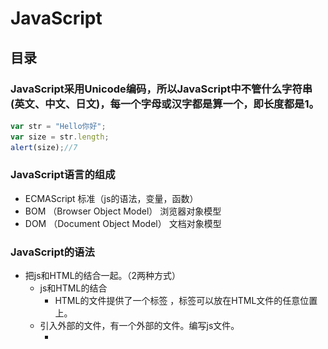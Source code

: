 # JavaScript
## 目录
### JavaScript采用Unicode编码，所以JavaScript中不管什么字符串(英文、中文、日文)，每一个字母或汉字都是算一个，即长度都是1。
```JavaScript
var str = "Hello你好";
var size = str.length;
alert(size);//7
```
### JavaScript语言的组成
- ECMAScript	标准（js的语法，变量，函数）
- BOM			（Browser Object Model）	浏览器对象模型
- DOM			（Document Object Model）	文档对象模型
### JavaScript的语法
- 把js和HTML的结合一起。（2两种方式）
    - js和HTML的结合
         - HTML的文件提供了一个标签	<script type="text/javascript">js的代码</script>，标签可以放在HTML文件的任意位置上。
    - 引入外部的文件，有一个外部的文件。编写js文件。
        - <script src="引入js文件（相对路径）" >
        - 如果script通过src的属性引入了外部的文件，里面的js代码就不会执行了。
- 关键字
    - var	声明变量
- 标识符
    - 和Java一样
- 注释
    - 和Java一样
- 变量
    - 声明变量，只使用一个关键字	var num = 12;  var str = "abc";
- 5种基本数据类型
    - String     字符串类型
        - js中双引号和单引号都代表的是字符串
    - Number
        - 不区分整数和小数
    - Boolean     布尔类型
    - Null      空，给引用赋值的
    - Undefined    未定义(声明变量，没有赋值)
- js的运算符
    - 算数运算符
        - 0或者null是false，非0或者非null是true
    - 赋值运算符
        - 和Java一样
    - 比较运算符
        - ==	比较值是否相同
        - ===	比较值和类型是否相同
    - 逻辑运算符
        - 和Java一样
    - 三元运算符
        - 条件?值1:值2
- js的数组
    - Java中`String [] str = {};`
    - js中声明数组
        - var arr = [12,34,55];
        - var arr = new Array(5);		声明数组，长度是5
        - var arr = new Array(2,3,4);	声明数组，元素是2 3 4
    - 数组的属性
        - 长度：length
        - 数组的长度是可变的。
### js的方法
- Java中
```java
public String 方法名称(参数列表(int num,String str)){
			方法体;
			return null;
}
```
- js中，通过关键字function声明方法
```JavaScript 
function 方法名称(参数列表 (num,str)){
			方法体;
     		return;
}
```
- 参数列表：不能使用var关键字
- 返回值：可写可不写的，如果有写返回值，如果没有，返回值可以省略不写。
- 调用函数
```JavaScript
function 函数名称(参数列表不能使用var关键字){
		函数体;
		return;	返回值没有可以不写
}
					
function getSum(){
		return 100;
}
					
var sum = getSum;    //将getSum的引用给了sum，此时也可用sum来调用函数
		sum();
```
### js的动态函数和匿名函数
- 动态函数，js提供了内置对象Function
```JavaScript
var param1 = "x,y";
var param2 = "var sum;sum=x+y;return sum;";
var param3 = "var sum;sum=x*y;return sum;";
		
var add = new Function(param1,param3);
var sum = add(4,5);     //传入参数4,5   x=4，y=5
alert(sum);     //输出20
```
- 匿名函数，没有名称的函数
```JavaScript
var getSum = function (){
	 	return 100;
};
alert(getSum());
```
### js的全局变量和局部变量
- 全局变量：在<script>标签内部定义的变量，全局变量。
- 局部变量：在函数的内部定义的变量，局部变量。
```JavaScript
<script type="text/javascript">
		var j = 5;	// 全局变量
		
		for(var i=0;i<3;i++){
			document.write(i+"<br />");
		}
		
		document.write("i == "+ i+"<br/>");
		
		function add(y){
			y = 5; // 局部变量
		}
		// document.write(y);
		
		
		var x = 4;	// 全局变量
		function show(x){ //这个x是局部变量，传入4
			x = 8;       //使用的是局部变量的x，全局变量的值没有变
		}
		show(x);
		alert("x = "+x);		// 输出x=4
</script>
```
### JavaScript的对象和API
#### String对象
- 声明
    - var str = "abc";
    - var str = new String("abc");
        - 属性：length：字符串的长度	
        - 方法：
        - 和HTML相关的方法（书写没有提示的）
        - bold()			使用粗体显示显示字符串
        - fontcolor(color)		参数是必须的，设置字体的颜色
        - fontsize(size)		设置字体的大小（1-7）
        - italics()				斜体
        - link(url)				设置链接
        - sub()					下标
        - sup()					上标
    - 和java中String对象类似的
        - charAt(index)				返回指定位置的字符
        - indexOf(str,fromIndex)	检索字符串，没有返回-1
        - lastIndexOf(str,fromIndex)	从后向前检索字符串
        - replace(要替换的字符串,替换成啥)		
        - substring(start,stop)				截取字符串
        - substr(start,length)				截取字符串，从哪开始，截取多长
			
    - 定义一个方法：可以去掉字符串两边的空格。[代码](https://github.com/wangwren/javascript/blob/master/js%E5%AD%97%E7%AC%A6%E4%B8%B2%E5%AF%B9%E8%B1%A1.html)	
- String 对象
    - 声明
        - var str = "abc";
        - var str = new String("abc");
    - 属性：length：字符串的长度	
    - 方法：
        - 和HTML相关的方法（书写没有提示的）
        - bold()			使用粗体显示显示字符串
        - fontcolor(color)		参数是必须的，设置字体的颜色
        - fontsize(size)		设置字体的大小（1-7）
        - italics()				斜体
        - link(url)				设置链接
        - sub()					下标
        - sup()					上标
    - 和java中String对象类似的
        - charAt(index)				返回指定位置的字符
        - indexOf(str,fromIndex)	检索字符串，没有返回-1
        - lastIndexOf(str,fromIndex)	从后向前检索字符串
        - replace(要替换的字符串,替换成啥)		
        - substring(start,stop)				截取字符串
        - substr(start,length)				截取字符串，从哪开始，截取多长
- Array对象
    - 声明数组
        - var arr = [12,33]
        - var arr = new Array(4,4);
    - 属性:length:长度
    - 方法:
        - concat(元素或数组)，拼接数组，返回新的数组
        - join(s)  通过s标识，相当java中的split，用指定符号分隔。返回字符串
        - pop()    删除末尾的元素，返回最后一个元素
        - push()   向末尾添加元素，返回新数组的长度
        - sort()     排序的方法
- Date日期对象
    - var date = new Date();    当前的日期
    - toLocaleString()     转换本地的日期格式
    - toLocalDateString()    只包含日期
    - toLocalTimeString()    只包含时间
    - getDate()    返回一个月中的某一天(1-31)
    - getDay()     返回一周中的某一天(0-6)   0代表礼拜天
    - getMonth()   返回月份(0-11)  0代表一月
    - getFullYear()     返回年份
    - getTime()     返回毫秒数
    - setTime()     通过毫秒数获取日期
    - parse(str)    解析字符串，返回毫秒数
        - Date.parse(str);
        - str: 2014-11-14  解析不了
            - 11/14/2014可以解析
            - 2014,11,14  可以解析
- Math和数字相关的对象
    - Math对象的静态方法
    - ceil(x)   上舍入，返回比x大的最小整数
    - floor(x)   下舍入，返回比x小的最大整数
    - round(x)   四舍五入
    - random()   0-1的随机数，带有小数，如果想取整，可以使用floor(Math.random()),向下取整来实现
- RegExp对象
    - 正则表达式对象
    - 应用:编写注册的表单，对表单输入的内容进行校验
        - var reg = new RegExp("表达式");   开发中不经常使用
        - var reg = /表达式/   开发中经常使用
        - var reg = /^表达式$/   开发中经常使用
            - reg.exec(string)   不经常使用，如果匹配，返回匹配结果
            - reg.test(string)   经常使用，如果匹配，返回是true，如果不匹配，返回是false
- 全局函数
    - 使用全局函数，不需要任何的对象。
    - 全局函数可以直接拿过来使用。
    - global帮着管理全局函数。
    - eval()		可以解析字符串，执行字符串中间的js代码
    - isNaN()		判断是否是非数字值
    - parseInt()	解析字符串，返回整数
    - encodeURI()	进行编码
    - decodeURI()	解析解码
### BOM浏览器对象模型
- (Brower Object Model)
- Window  窗口对象
    - alert()		弹出提示框
    - confirm("参数")		询问框
        - 提供俩按钮，确定和取消
        - 如果点击是确定，返回true，如果点击取消，返回false
    - moveBy()			移动浏览器
    - setInterval("函数",毫秒值)		定时相关的
        - 每隔毫秒值执行一次函数
        - 返回唯一的id值
    - setTimeout("函数",毫秒值)
        - 到了毫秒值后执行一次函数
        - 返回唯一的id值
    - 清除定时
        - clearInterval(id的值)
        - clearTimeout()
    - close()	关闭浏览器的窗口
    - open("url","name","窗口特征")	打开浏览器窗口
    - 属性
        - opener 返回对创建此窗口的窗口的引用。
        - win  open()	弹出baidu的窗口
            - 在baidu窗口中  baidu.opener	得到了win的引用。
- Navigator   和浏览器版本相关的对象
    - userAgent    获取浏览器的相关的信息
    - window.navigator.userAgent    window可以省略不写
- Screen    和屏幕相关的对象
- History    和浏览器历史相关
    - back()   返回上一个页面
    - forward()   去下一个页面
    - go()
        - 传参数，go(1)  等于forward；go(-1)  等于back();
        - go(0) 表示刷新
- Location   和浏览器地址相关的对象
    - href  获取和设置浏览器的路径
- 事件
    - onclick  点击事件
- Document   文档对象
    - document.getElementById("nameId");
### DOM文档对象模型
- Document Object Model
- 文档:标记型文档(HTML/XML)
- 对象:封装属性和行为(方法)
- 模型:共性特征的体现
- DOM解析HTML
    - 通过DOM的方法，把HTML全部（元素（标签）、文本、属性）都封装成了对象。
    - DOM想要操作标记型文档先解析。（解析器）
    - DOM解析HTML（浏览器就可以解析HTML）
- DOM的三个级别：
    1. 将HTML文档封装成对象。
    2. 在1的基础上添加新的功能，例如:对于事件和CSS样式的支持。
    3. 支持xml1.0的一些新特性。
- DHTML不是一种编程语言。
    - html		：封装数据。	<span>展示给用户的数据</span>
    - css		：设置样式（显示效果
    - dom		：操作HTML（解析HTML）
    - js		：提供逻辑（判断语句，循环语句）
- Document：代表整个文档。
    - getElementById("id的值");			通过元素的id的属性获取元素（标签）对象。
    - getElementsByName("name属性值");		通过名称获取元素对象的集合（返回数组）
    - getElementsByTagName("标签名称");	通过标签名称获取元素对象的集合（返回数组）
    - write("文本的内容（html的标签）")		把文本内容写到浏览器上。
    - createElement("元素名称");		创建元素对象
    - createTextNode("文本内容")		创建文本对象
    - appendChild("子节点")				添加子节点
![](./_image/2018-03-13-20-26-26.png)  
**按照上面的写，没括号就是没括号**    
- Element对象
    - 获取元素对象
        - getAttribute("属性名称");	      获取属性的值
        - setAttribute("属性名称","属性的值");	设置或者修改属性的值
        - removeAttribute("属性名称");		删除属性
    - 获取元素下的所有子节点
        - ul.getElementsByTagName();   需要先获取到子节点的父节点
- Node节点对象
    - nodeName		：节点名称
    - nodeType		：节点类型
    - nodeValue		：节点的值
    - parentNode	获取父节点（返回永远是一个元素节点）


|IE6-8|IE9-11  Chrome  FireFox|
|--------------|--------------|
|firstChild 获取第一个节点|firstElementChild获取第一个节点|
|lastChild最后一个节点|lastElementChild 最后一个节点|
|nextSibling 下一同级节点|nextElementSibling下一同级节点|
|previousSibling 上一同级节点|previousElementSibling?上一同级节点|

```html
<ul>
				<li>北京</li>
			</ul>	
			
			* 如果通过ul获取北京的子节点，使用是	ul.firstElementChild;	获取北京的子节点（IE9-11 Chrome FireFox）
				* 但是如果IE6-8，需要使用firstChild;	
				
			<span id="spanId">
				文本内容
			</span>	
			
			* 使用span的标签获取span中间的文本内容（也是对象）,需要使用firstChild;（不管是什么浏览器）
```
- 方法
    - hasChildNodes()		检查是否包含子节点
     - hasAttributes()		检查是否包含属性
    - appendChild(node)			父节点调用，在末尾添加子节点
    - insertBefore(new,old)		父节点调用，在指定节点之前添加子节点
    - replaceChild(new,old)		父节点调用，替换节点
    - removeChild(node)			父节点调用,删除节点
    - cloneNode(boolean)		不是父节点调用,复制节点
            - boolean：如果是true，复制子节点。如果是false，不复制子节点，默认是false。
- innerHTML	：获取和设置文本内容。
    - innerHTML属性：
        - 获取文本内容:`uname.innerHTML`
        - 设置文本内容:`uname.innerHTML=""`
        - 参见案例:[innerHTML对象](https://github.com/wangwren/javascript/blob/master/innerHTML.html)
- 事件
    - 鼠标移动的事件
        - onmousemove
        - onmouseout
        - onmouseover
    - 鼠标点击事件
        - onclick			单击
        - ondblclick		双击
    - 加载和卸载
        - onload		加载
        - onunload		卸载
    - 获取焦点和失去焦点
        - onfocus		获取焦点
        - onblur		失去焦点
    - 键盘
        - onkeyup		按下抬起时触发
    - 改变事件
        - onchange
    - 控制表单的提交
        - onsubmit   需要把onsubmit作用在表单上`<form onsubmit="">`
        - 值的写法:  `onsubmit="return run()"`
        - run()必须有返回值，必须返回true或false。返回false表单不能提交，如果没有返回值，默认是表单提交。
        - run()中写表单的校验。
        - 可以通过js提交表单。
```JavaScript
// 通过id获取form
		// var form = document.getElementById("formId");
		// 通过form的name的属性获取表单
		var form = document.form1;
		//var name = document.form1.username.value;
		//alert(name);
		
		// 设置提交的路径
		form.action = "success.html";
		form.method = "get";
		// 提交表单
		form.submit();
```
### AJAX
- AJAX【Asynchronous异步的JS和XML】
- 什么是AJAX
    - 客户端（特指PC浏览器）与服务器，可以在**不必刷新整个浏览器**的情况下，与服务器进行异步通讯的技术。即，AJAX是一个**局部刷新**的**异步**通讯技术。
    - AJAX不是全新的语言，是2005年Google公司推出的一种全新**编程模式**，不是新的编程语言。
- XMLHttpRequest(非IE浏览器)和ActiveXObject(IE浏览器)
    - 无需第三方jar包，现代中高版本浏览器中内置了这个异步通讯对象，只需通过JavaScript就可以创建。
    - 所有浏览器中都内置了异步对象，在默认情况下，该异步对象并没有创建出来。
```JavaScript
function createAJAX(){
	var ajax = null;
	try{
	   //IE5-11
		ajax = new ActiveXObject("microsoft.xmlhttp");
	}catch(e1){
    	//非IE
		ajax = new XMLHttpRequest();
	}
	return ajax;
}
```
- AJAX工作原理

![](./_image/02_AJAX工作原理.JPG)
- AJAX中的五种状态码

![](./_image/10_AJAX中的5种状态码.JPG)

- 开发步骤
    1. 创建AJAX异步对象，例如：createAJAX()
    2. 准备发送异步请求，例如：ajax.open(method,url)
    3. 如果是POST请求的话，一定要设置AJAX请求头，例如：ajax.setRequestHeader("content-type", "application/x-www-form-urlencoded");如果是GET请求的话，无需设置AJAX请求头。
    4. 真正发送请求体中的数据到服务器，例如：ajax.send(content)。如果是get请求，即传null；如果是post请求就传参数。
    5. AJAX不断的监听服务端响应的状态变化，例如：ajax.onreadystatechange，后面写一个无名处理函数。
    6. 在无名处理函数中，获取AJAX的数据后，按照DOM规则，用JS语言来操作Web页面。
- 应用
    - [无需刷新整个WEB页面显示服务器响应的当前时间](https://github.com/wangwren/javascript/blob/master/js-day01/WebRoot/ajaxTime.jsp)
    - [POST方式验证用户名是否存在](https://github.com/wangwren/javascript/blob/master/js-day01/WebRoot/register.jsp)
    - [基于XML的异步获取城市级联](https://github.com/wangwren/javascript/blob/master/js-day01/WebRoot/provinceCity.jsp)
- AJAX中的属性事件方法

![](./_image/11_复习ajax的事件_方法_属性.JPG)
### JSON
- JSON(Java Script Object Notation),是一种**轻量级**的**数据交换语言**，以文本字符串为基础，且易于让人阅读
- JSON采用完全独立于任何程序语言的文本格式，使JSON成为理想的数据交换语言
- XML就是一个**重量级**的数据交换语言
#### JSON的作用
- 简化创建自定义对象的方式
- JSON就是用JS语法来书写，所以必须放在<script>标签中，在用JS语法书写JSON时，最外面不要用""双引号
```JavaScript
var p = {
			id:1,
			name:"哈哈",
			tel:[
					{
						no:"135",
						type:"中移动"
					},
					{
						no:"133",
						type:"中联通"
					}
				],
			show:function(username){
				alert("你的姓名是:" + p.name+":"+username);
			},
			isSingle:false			
		};
```
- 属性名也可以打双引号("")，各个属性之间用逗号(,)隔开。
```JavaScript
var p = {'city':['北京','上海','广州','深圳']};
for(var i=0;i<p.city.length;i++){
	document.write(p.city[i]+"<br/>");
}
```
- 在AJAX中，作为数据载体之一。
    - **注意**:JS可以直接解析JSON格式的文本，前提是：该JSON必须采用JS格式书写的才行，如果JSON是采用Java格式写的，必须使用eval()函数转换后，方可被JS解析，该eval("")函数接收一个字符串格式的内容。
- [省份-城市-区域三级联动Struts2+json版](https://github.com/wangwren/javascript/tree/master/js-day02)
- 也可以使用第三方工具jar包，将JavaBean对象/List/Set/Map对象转成json，不仅仅依赖Struts2.
#### 特点
- 在客户端（特指PC浏览器），直接使用JavaScript语言解析JSON，无需第三方jar包
- 本质上，就是一个文本，只是该文本有特定的书写格式
- JSON与XML很相似，但是它更加轻巧，服务器只需**发送一个html普通字符串**，不用发送复杂的xml格式文档了
- JSON本质上，就是用JS语法写的特殊文本记号，用JS可以直接解析



	
	
	
	
	
	




